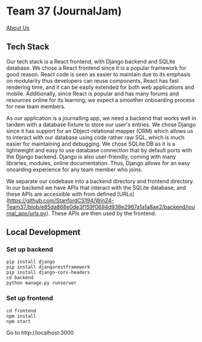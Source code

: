 # Team 37 (JournalJam)

[About Us](https://github.com/StanfordCS194/Win24-Team37/wiki)

## Tech Stack

Our tech stack is a React frontend, with Django backend and SQLite database. We chose a React frontend since it is a popular framework for good reason. React code is seen as easier to maintain due to its emphasis on modularity thus developers can reuse components, React has fast rendering time, and it can be easily extended for both web applications and mobile. Additionally, since React is popular and has many forums and resources online for its learning, we expect a smoother onboarding process for new team members.

As our application is a journalling app, we need a backend that works well in tandem with a database fixture to store our user's entries. We chose Django since it has support for an Object-relational mapper (ORM) which allows us to interact with our database using code rather raw SQL, which is much easier for maintaining and debugging. We chose SQLite DB as it is a lightweight and easy to use database connection that by default ports with the Django backend. Django is also user-friendly, coming with many libraries, modules, online documentation. Thus, Django allows for an easy onoarding experience for any team member who joins. 

We separate our codebase into a backend directory and frontend directory. In our backend we have APIs that interact with the SQLite database, and these APIs are accessible with from defined [URLs] (https://github.com/StanfordCS194/Win24-Team37/blob/e85da868e0de3f159f0694d938e2967a1a1a8ae2/backend/journal_app/urls.py). These APIs are then used by the frontend.

## Local Development

### Set up backend

```
pip install django
pip install djangorestframework
pip install django-cors-headers
cd backend
python manage.py runserver
```

### Set up frontend

```
cd frontend
npm install
npm start
```

Go to http://localhost:3000
